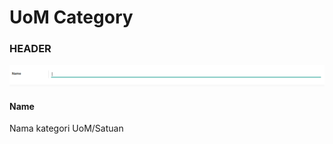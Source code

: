 # UoM Category

### <a name="bagian-header">HEADER</a>

![](../../img/uom-category/form.png)

#### <a name="field-name">Name</a>

Nama kategori UoM/Satuan
